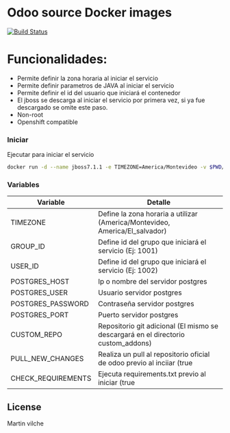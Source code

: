 # Odoo source Docker images

[![Build Status](https://travis-ci.org/joemccann/dillinger.svg?branch=master)](https://travis-ci.org/joemccann/dillinger)


# Funcionalidades:

  - Permite definir la zona horaria al iniciar el servicio
  - Permite definir parametros de JAVA al iniciar el servicio
  - Permite definir el id del usuario que iniciará el contenedor
  - El jboss se descarga al iniciar el servicio por primera vez, si ya fue descargado se omite este paso.
  - Non-root
  - Openshift compatible

### Iniciar


Ejecutar para iniciar el servicio

```sh
docker run -d --name jboss7.1.1 -e TIMEZONE=America/Montevideo -v $PWD/jboss:/opt/jboss -e USERID=1000 sofislab/jboss:as7.1.1-jdk7-alpine3.8

```

### Variables


| Variable | Detalle |
| ------ | ------ |
| TIMEZONE | Define la zona horaria a utilizar (America/Montevideo, America/El_salvador) |
| GROUP_ID | Define id del grupo que iniciará el servicio (Ej: 1001) |
| USER_ID | Define id del grupo que iniciará el servicio (Ej: 1002) |
| POSTGRES_HOST | Ip o nombre del servidor postgres |
| POSTGRES_USER | Usuario servidor postgres |
| POSTGRES_PASSWORD | Contraseña servidor postgres |
| POSTGRES_PORT | Puerto servidor postgres |
| CUSTOM_REPO  | Repositorio git adicional (El mismo se descargará en el directorio custom_addons) |
| PULL_NEW_CHANGES | Realiza un pull al repositorio oficial de odoo previo al inciiar (true | false) |
| CHECK_REQUIREMENTS | Ejecuta requirements.txt previo al iniciar (true | false) |

License
----

Martin vilche


